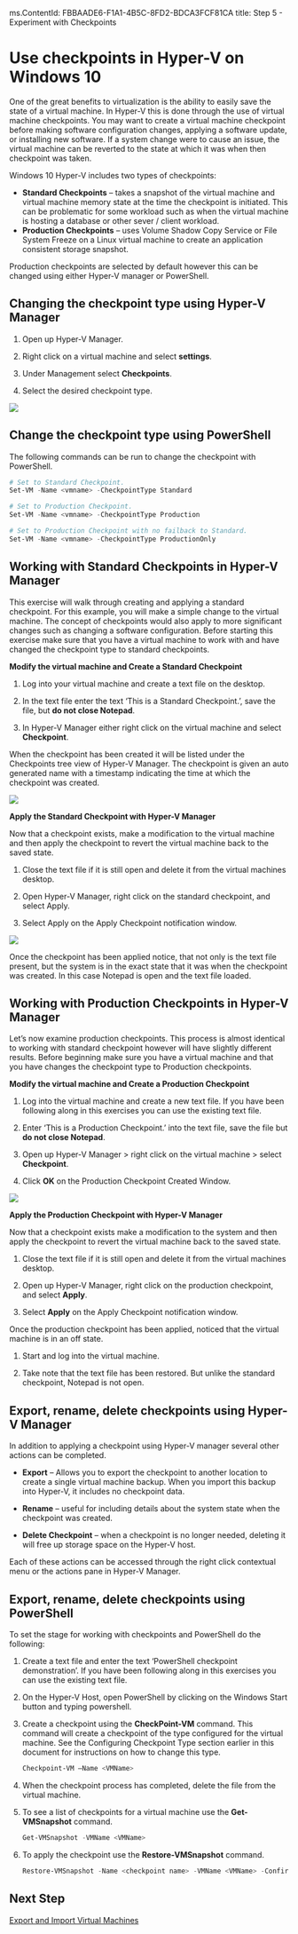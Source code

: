 ms.ContentId: FBBAADE6-F1A1-4B5C-8FD2-BDCA3FCF81CA
title: Step 5 - Experiment with Checkpoints

# Use checkpoints in Hyper-V on Windows 10

One of the great benefits to virtualization is the ability to easily save the state of a virtual machine. In Hyper-V this is done through the use of virtual machine checkpoints. You may want to create a virtual machine checkpoint before making software configuration changes, applying a software update, or installing new software. If a system change were to cause an issue, the virtual machine can be reverted to the state at which it was when then checkpoint was taken.

Windows 10 Hyper-V includes two types of checkpoints:

- **Standard Checkpoints** – takes a snapshot of the virtual machine and virtual machine memory state at the time the checkpoint is initiated. This can be problematic for some workload such as when the virtual machine is hosting a database or other sever / client workload.
- **Production Checkpoints** – uses Volume Shadow Copy Service or File System Freeze on a Linux virtual machine to create an application consistent storage snapshot.

Production checkpoints are selected by default however this can be changed using either Hyper-V manager or PowerShell.

## Changing the checkpoint type using Hyper-V Manager

1. Open up Hyper-V Manager.

2. Right click on a virtual machine and select **settings**.

3. Under Management select **Checkpoints**.

4. Select the desired checkpoint type.

![](media/checkpoint_upd.png)

## Change the checkpoint type using PowerShell

The following commands can be run to change the checkpoint with PowerShell. 

```powershell
# Set to Standard Checkpoint.
Set-VM -Name <vmname> -CheckpointType Standard

# Set to Production Checkpoint.
Set-VM -Name <vmname> -CheckpointType Production

# Set to Production Checkpoint with no failback to Standard. 
Set-VM -Name <vmname> -CheckpointType ProductionOnly
```

## Working with Standard Checkpoints in Hyper-V Manager 

This exercise will walk through creating and applying a standard checkpoint. For this example, you will make a simple change to the virtual machine. The concept of checkpoints would also apply to more significant changes such as changing a software configuration. Before starting this exercise make sure that you have a virtual machine to work with and have changed the checkpoint type to standard checkpoints. 

**Modify the virtual machine and Create a Standard Checkpoint**

1. Log into your virtual machine and create a text file on the desktop.

2. In the text file enter the text ‘This is a Standard Checkpoint.’, save the file, but **do not close Notepad**.

3. In Hyper-V Manager either right click on the virtual machine and select **Checkpoint**.

When the checkpoint has been created it will be listed under the Checkpoints tree view of Hyper-V Manager. The checkpoint is given an auto generated name with a timestamp indicating the time at which the checkpoint was created.

![](media/std_checkpoint_upd.png) 

**Apply the Standard Checkpoint with Hyper-V Manager**

Now that a checkpoint exists, make a modification to the virtual machine and then apply the checkpoint to revert the virtual machine back to the saved state. 

1. Close the text file if it is still open and delete it from the virtual machines desktop.

2. Open Hyper-V Manager, right click on the standard checkpoint, and select Apply.

3. Select Apply on the Apply Checkpoint notification window.

![](media/apply_standard_upd.png) 

Once the checkpoint has been applied notice, that not only is the text file present, but the system is in the exact state that it was when the checkpoint was created. In this case Notepad is open and the text file loaded.

## Working with Production Checkpoints in Hyper-V Manager

Let’s now examine production checkpoints. This process is almost identical to working with standard checkpoint however will have slightly different results. Before beginning make sure you have a virtual machine and that you have changes the checkpoint type to Production checkpoints.

**Modify the virtual machine and Create a Production Checkpoint**

1. Log into the virtual machine and create a new text file. If you have been following along in this exercises you can use the existing text file.

2. Enter ‘This is a Production Checkpoint.’ into the text file, save the file but **do not close Notepad**.

3. Open up Hyper-V Manager > right click on the virtual machine > select **Checkpoint**.

4. Click **OK** on the Production Checkpoint Created Window.

![](media/production_Checkpoin_upd.png) 
	
**Apply the Production Checkpoint with Hyper-V Manager**

Now that a checkpoint exists make a modification to the system and then apply the checkpoint to revert the virtual machine back to the saved state. 

1. Close the text file if it is still open and delete it from the virtual machines desktop.

2. Open up Hyper-V Manager, right click on the production checkpoint, and select **Apply**.

3. Select **Apply** on the Apply Checkpoint notification window.

Once the production checkpoint has been applied, noticed that the virtual machine is in an off state.

1. Start and log into the virtual machine.

2. Take note that the text file has been restored. But unlike the standard checkpoint, Notepad is not open.   

## Export, rename, delete checkpoints using Hyper-V Manager 

In addition to applying a checkpoint using Hyper-V manager several other actions can be completed.

- **Export** – Allows you to export the checkpoint to another location to create a single virtual machine backup. When you import this backup into Hyper-V, it includes no checkpoint data.

- **Rename** – useful for including details about the system state when the checkpoint was created.

- **Delete Checkpoint** – when a checkpoint is no longer needed, deleting it will free up storage space on the Hyper-V host.

Each of these actions can be accessed through the right click contextual menu or the actions pane in Hyper-V Manager.

## Export, rename, delete checkpoints using PowerShell

To set the stage for working with checkpoints and PowerShell do the following:

1. Create a text file and enter the text ‘PowerShell checkpoint demonstration’. If you have been following along in this exercises you can use the existing text file.

2. On the Hyper-V Host, open PowerShell by clicking on the Windows Start button and typing powershell.

3. Create a checkpoint using the **CheckPoint-VM** command. This command will create a checkpoint of the type configured for the virtual machine. See the Configuring Checkpoint Type section earlier in this document for instructions on how to change this type.

	```powershell
	Checkpoint-VM –Name <VMName>
	```
4. When the checkpoint process has completed, delete the file from the virtual machine.

5. To see a list of checkpoints for a virtual machine use the **Get-VMSnapshot** command.

	```powershell
	Get-VMSnapshot -VMName <VMName>
	```
6. To apply the checkpoint use the **Restore-VMSnapshot** command.

	```powershell
	Restore-VMSnapshot -Name <checkpoint name> -VMName <VMName> -Confirm:$false
	```

## Next Step
[Export and Import Virtual Machines](walkthrough_export_import.md)


